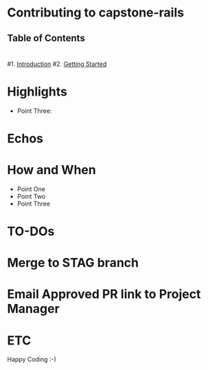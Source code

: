 # Contributing to capstone-rails
 ## Table of Contents
 #
 #1. [Introduction](#introduction)
 #2. [Getting Started](#getting-started)

 # Highlights
 
 - Point Three: 


 # Echos
 
 
 # How and When 
 
 - Point One 
 - Point Two
 - Point Three


 # TO-DOs
 


 # Merge to STAG branch
 # Email Approved PR link to Project Manager
 # ETC

Happy Coding :-)

